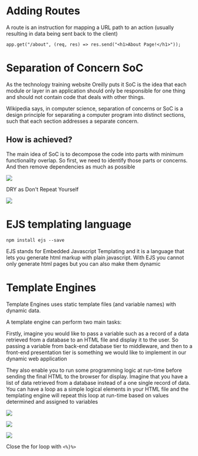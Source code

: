 # Adding Routes

A route is an instruction for mapping a URL path to an action  (usually resulting in data being sent back to the client)

``` app.get("/about", (req, res) => res.send("<h1>About Page!</h1>")); ```

# Separation of Concern SoC

As the technology training website Oreilly puts it SoC is the idea that each module or layer in an application should only be responsible for one thing and should not contain code that deals with other things.

Wikipedia says, in computer science, separation of concerns or SoC is a design principle for separating a computer program into distinct sections, such that each section addresses a separate concern.

## How is achieved?

The main idea of SoC is to decompose the code into parts with minimum functionality overlap. So first, we need to identify those parts or concerns. And then remove dependencies as much as possible

![](/Databases&Networking/assets/10.png)

DRY as Don't Repeat Yourself

![](/Databases&Networking/assets/11.png)

# EJS templating language

``` npm install ejs --save ```

EJS stands for Embedded Javascript Templating and it is a language that lets you generate
html markup with plain javascript. With EJS you cannot only generate html pages but you can also
make them dynamic

# Template Engines

Template Engines uses static template files (and variable names) with dynamic data.

A template engine can perform two main tasks: 

Firstly, imagine you would like to pass a variable such as a record of a data retrieved from a database to an HTML file and display it to the user. So passing a variable from back-end database tier to middleware, and then to a front-end presentation tier is something we would like to implement in our dynamic web application

They also enable you to run some programming logic at run-time before sending the final HTML to the browser for display. Imagine that you have a list of data retrieved from a database instead of a one single record of data. You can have a loop as a simple logical elements in your HTML file and the templating engine will repeat this loop at run-time based on values determined and assigned to variables

![](/Databases&Networking/assets/12.png)

![](/Databases&Networking/assets/13.png)

![](/Databases&Networking/assets/14.png)

Close the for loop with ``` <%}%> ```